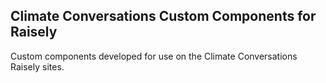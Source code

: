 ## Climate Conversations Custom Components for Raisely

Custom components developed for use on the Climate Conversations
Raisely sites.
